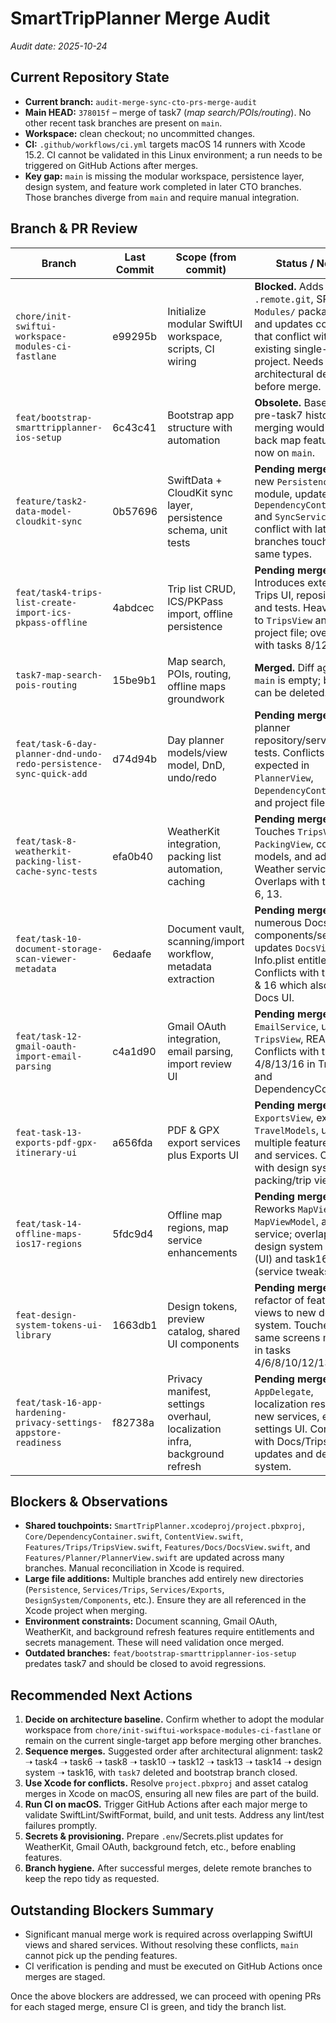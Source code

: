 # SmartTripPlanner Merge Audit

_Audit date: 2025-10-24_

## Current Repository State
- **Current branch:** `audit-merge-sync-cto-prs-merge-audit`
- **Main HEAD:** `378015f` – merge of task7 (_map search/POIs/routing_). No other recent task branches are present on `main`.
- **Workspace:** clean checkout; no uncommitted changes.
- **CI:** `.github/workflows/ci.yml` targets macOS 14 runners with Xcode 15.2. CI cannot be validated in this Linux environment; a run needs to be triggered on GitHub Actions after merges.
- **Key gap:** `main` is missing the modular workspace, persistence layer, design system, and feature work completed in later CTO branches. Those branches diverge from `main` and require manual integration.

## Branch & PR Review

| Branch | Last Commit | Scope (from commit) | Status / Notes | Next Action |
| --- | --- | --- | --- | --- |
| `chore/init-swiftui-workspace-modules-ci-fastlane` | e99295b | Initialize modular SwiftUI workspace, scripts, CI wiring | **Blocked.** Adds `.remote.git`, SPM `Modules/` packages, and updates configs that conflict with the existing single-target project. Needs architectural decision before merge. | Decide whether to adopt the modular layout. If yes, drop `.remote.git` artifacts, reconcile Xcode project, re-run CI on GH. |
| `feat/bootstrap-smarttripplanner-ios-setup` | 6c43c41 | Bootstrap app structure with automation | **Obsolete.** Based on pre-task7 history; merging would roll back map feature work now on `main`. | Close/delete branch after confirming no unique assets are needed. |
| `feature/task2-data-model-cloudkit-sync` | 0b57696 | SwiftData + CloudKit sync layer, persistence schema, unit tests | **Pending merge.** Adds new `Persistence/` module, updates `DependencyContainer` and `SyncService`. Will conflict with later branches touching the same types. | Rebase onto latest main, resolve `DependencyContainer.swift`/`SyncService.swift`, update project file with Xcode, run tests. |
| `feat/task4-trips-list-create-import-ics-pkpass-offline` | 4abdcec | Trip list CRUD, ICS/PKPass import, offline persistence | **Pending merge.** Introduces extensive Trips UI, repository, and tests. Heavy edits to `TripsView` and project file; overlaps with tasks 8/12/13/16. | Stage after task2 merge, resolve `TripsView` + dependency wiring, re-run tests. |
| `task7-map-search-pois-routing` | 15be9b1 | Map search, POIs, routing, offline maps groundwork | **Merged.** Diff against `main` is empty; branch can be deleted. | Delete remote branch. |
| `feat/task-6-day-planner-dnd-undo-redo-persistence-sync-quick-add` | d74d94b | Day planner models/view model, DnD, undo/redo | **Pending merge.** Adds planner repository/services and tests. Conflicts expected in `PlannerView`, `DependencyContainer`, and project file. | Merge after trip data layer; coordinate planner state with persistence once task2 is in. |
| `feat/task-8-weatherkit-packing-list-cache-sync-tests` | efa0b40 | WeatherKit integration, packing list automation, caching | **Pending merge.** Touches `TripsView`, `PackingView`, core trip models, and adds Weather services. Overlaps with tasks 4, 6, 13. | Merge after planner; reconcile shared view models/stores, ensure WeatherKit keys and tests updated. |
| `feat/task-10-document-storage-scan-viewer-metadata` | 6edaafe | Document vault, scanning/import workflow, metadata extraction | **Pending merge.** Adds numerous Docs components/services, updates `DocsView`, Info.plist entitlements. Conflicts with tasks 13 & 16 which also touch Docs UI. | Rebase after earlier features, resolve `DocsView`/project.pbxproj, verify entitlements in Info.plist. |
| `feat/task-12-gmail-oauth-import-email-parsing` | c4a1d90 | Gmail OAuth integration, email parsing, import review UI | **Pending merge.** Adds `EmailService`, updates `TripsView`, README. Conflicts with tasks 4/8/13/16 in Trips UI and DependencyContainer. | Merge after documents; ensure OAuth secrets handling, reconcile Trips UI changes. |
| `feat-task-13-exports-pdf-gpx-itinerary-ui` | a656fda | PDF & GPX export services plus Exports UI | **Pending merge.** Adds `ExportsView`, expands `TravelModels`, updates multiple feature views and services. Overlaps with design system + packing/trip views. | Sequence late; resolve shared view styling with design system branch, verify ExportService APIs. |
| `feat/task-14-offline-maps-ios17-regions` | 5fdc9d4 | Offline map regions, map service enhancements | **Pending merge.** Reworks `MapView`, `MapViewModel`, analytics service; overlaps with design system branch (UI) and task16 (service tweaks). | Merge near the end; coordinate map UI changes with design system adjustments. |
| `feat-design-system-tokens-ui-library` | 1663db1 | Design tokens, preview catalog, shared UI components | **Pending merge.** Major refactor of feature views to new design system. Touches the same screens modified in tasks 4/6/8/10/12/13/14/16. | Establish design direction, merge once feature branches are aligned, run through SwiftUI previews/tests. |
| `feat/task-16-app-hardening-privacy-settings-appstore-readiness` | f82738a | Privacy manifest, settings overhaul, localization infra, background refresh | **Pending merge.** Adds `AppDelegate`, localization resources, new services, expands settings UI. Conflicts with Docs/Trips updates and design system. | Final merge after earlier features; resolve Info.plist/localization strings, verify background tasks on device. |

## Blockers & Observations
- **Shared touchpoints:** `SmartTripPlanner.xcodeproj/project.pbxproj`, `Core/DependencyContainer.swift`, `ContentView.swift`, `Features/Trips/TripsView.swift`, `Features/Docs/DocsView.swift`, and `Features/Planner/PlannerView.swift` are updated across many branches. Manual reconciliation in Xcode is required.
- **Large file additions:** Multiple branches add entirely new directories (`Persistence`, `Services/Trips`, `Services/Exports`, `DesignSystem/Components`, etc.). Ensure they are all referenced in the Xcode project when merging.
- **Environment constraints:** Document scanning, Gmail OAuth, WeatherKit, and background refresh features require entitlements and secrets management. These will need validation once merged.
- **Outdated branches:** `feat/bootstrap-smarttripplanner-ios-setup` predates task7 and should be closed to avoid regressions.

## Recommended Next Actions
1. **Decide on architecture baseline.** Confirm whether to adopt the modular workspace from `chore/init-swiftui-workspace-modules-ci-fastlane` or remain on the current single-target app before merging other branches.
2. **Sequence merges.** Suggested order after architectural alignment: task2 ➝ task4 ➝ task6 ➝ task8 ➝ task10 ➝ task12 ➝ task13 ➝ task14 ➝ design system ➝ task16, with `task7` deleted and bootstrap branch closed.
3. **Use Xcode for conflicts.** Resolve `project.pbxproj` and asset catalog merges in Xcode on macOS, ensuring all new files are part of the build.
4. **Run CI on macOS.** Trigger GitHub Actions after each major merge to validate SwiftLint/SwiftFormat, build, and unit tests. Address any lint/test failures promptly.
5. **Secrets & provisioning.** Prepare `.env`/Secrets.plist updates for WeatherKit, Gmail OAuth, background fetch, etc., before enabling features.
6. **Branch hygiene.** After successful merges, delete remote branches to keep the repo tidy as requested.

## Outstanding Blockers Summary
- Significant manual merge work is required across overlapping SwiftUI views and shared services. Without resolving these conflicts, `main` cannot pick up the pending features.
- CI verification is pending and must be executed on GitHub Actions once merges are staged.

Once the above blockers are addressed, we can proceed with opening PRs for each staged merge, ensure CI is green, and tidy the branch list.
